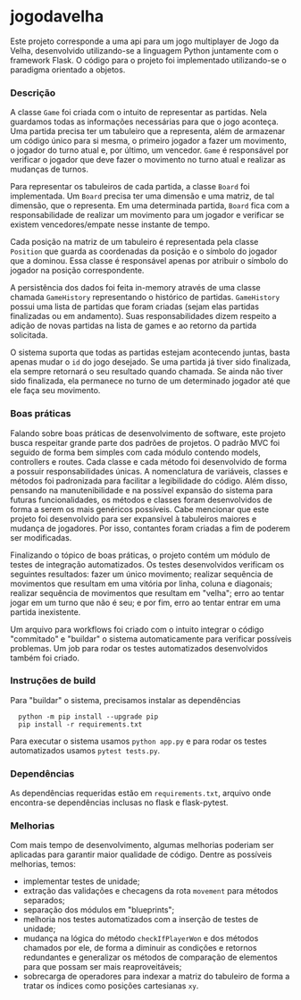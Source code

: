 # jogodavelha
Este projeto corresponde a uma api para um jogo multiplayer de Jogo da Velha, desenvolvido utilizando-se a linguagem Python juntamente com o framework Flask. O código para o projeto foi implementado utilizando-se o paradigma orientado a objetos. 

### Descrição

A classe ```Game``` foi criada com o intuito de representar as partidas. Nela guardamos todas as informações necessárias para que o jogo aconteça. Uma partida precisa ter um tabuleiro que a representa, além de armazenar um código único para si mesma, o primeiro jogador a fazer um movimento, o jogador do turno atual e, por último, um vencedor. ```Game``` é responsável por verificar o jogador que deve fazer o movimento no turno atual e realizar as mudanças de turnos.

Para representar os tabuleiros de cada partida, a classe ```Board``` foi implementada. Um ```Board``` precisa ter uma dimensão e uma matriz, de tal dimensão, que o representa. Em uma determinada partida, ```Board``` fica com a responsabilidade de realizar um movimento para um jogador e verificar se existem vencedores/empate nesse instante de tempo. 

Cada posição na matriz de um tabuleiro é representada pela classe ```Position``` que guarda as coordenadas da posição e o símbolo do jogador que a dominou. Essa classe é responsável apenas por atribuir o símbolo do jogador na posição correspondente. 

A persistência dos dados foi feita in-memory através de uma classe chamada ```GameHistory``` representando o histórico de partidas. ```GameHistory``` possui uma lista de partidas que foram criadas (sejam elas partidas finalizadas ou em andamento). Suas responsabilidades dizem respeito a adição de novas partidas na lista de games e ao retorno da partida solicitada. 

O sistema suporta que todas as partidas estejam acontecendo juntas, basta apenas mudar o ```id``` do jogo desejado. Se uma partida já tiver sido finalizada, ela sempre retornará o seu resultado quando chamada. Se ainda não tiver sido finalizada, ela permanece no turno de um determinado jogador até que ele faça seu movimento.

### Boas práticas 

Falando sobre boas práticas de desenvolvimento de software, este projeto busca respeitar grande parte dos padrões de projetos. O padrão MVC foi seguido de forma bem simples com cada módulo contendo models, controllers e routes. Cada classe e cada método foi desenvolvido de forma a possuir responsabilidades únicas. A nomenclatura de variáveis, classes e métodos foi padronizada para facilitar a legibilidade do código. Além disso, pensando na manutenibilidade e na possível expansão do sistema para futuras funcionalidades, os métodos e classes foram desenvolvidos de forma a serem os mais genéricos possíveis. Cabe mencionar que este projeto foi desenvolvido para ser expansível à tabuleiros maiores e mudança de jogadores. Por isso, contantes foram criadas a fim de poderem ser modificadas.

Finalizando o tópico de boas práticas, o projeto contém um módulo de testes de integração automatizados. Os testes desenvolvidos verificam os seguintes resultados: fazer um único movimento; realizar sequência de movimentos que resultam em uma vitória por linha, coluna e diagonais; realizar sequência de movimentos que resultam em "velha"; erro ao tentar jogar em um turno que não é seu; e por fim, erro ao tentar entrar em uma partida inexistente.

Um arquivo para workflows foi criado com o intuito integrar o código "commitado" e "buildar" o sistema automaticamente para verificar possíveis problemas. Um job para rodar os testes automatizados desenvolvidos também foi criado.

### Instruções de build

Para "buildar" o sistema, precisamos instalar as dependências

```
  python -m pip install --upgrade pip
  pip install -r requirements.txt
```

Para executar o sistema usamos ```python app.py``` e para rodar os testes automatizados usamos ```pytest tests.py```.

### Dependências

As dependências requeridas estão em ```requirements.txt```, arquivo onde encontra-se dependências inclusas no flask e flask-pytest.

### Melhorias

Com mais tempo de desenvolvimento, algumas melhorias poderiam ser aplicadas para garantir maior qualidade de código. Dentre as possíveis melhorias, temos: 
- implementar testes de unidade;
- extração das validações e checagens da rota ```movement``` para métodos separados; 
- separação dos módulos em "blueprints"; 
- melhoria nos testes automatizados com a inserção de testes de unidade; 
- mudança na lógica do método ```checkIfPlayerWon``` e dos métodos chamados por ele, de forma a diminuir as condições e retornos redundantes e generalizar os métodos de comparação de elementos para que possam ser mais reaproveitáveis;
- sobrecarga de operadores para indexar a matriz do tabuleiro de forma a tratar os índices como posições cartesianas ```xy```.
